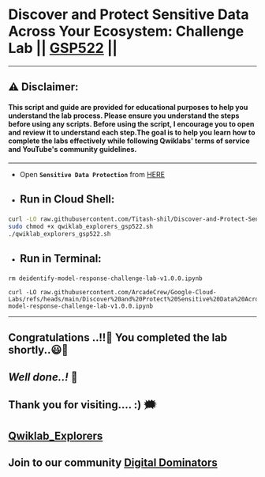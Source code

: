 # Discover and Protect Sensitive Data Across Your Ecosystem: Challenge Lab || [GSP522](https://www.cloudskillsboost.google/course_templates/1177/labs) ||

---
## ⚠️ **Disclaimer:**
#### This script and guide are provided for educational purposes to help you understand the lab process. Please ensure you understand the steps before using any scripts. Before using the script, I encourage you to open and review it to understand each step.The goal is to help you learn how to complete the labs effectively while following Qwiklabs' terms of service and YouTube's community guidelines.
---

* Open **`Sensitive Data Protection`** from [HERE](https://console.cloud.google.com/security/sensitive-data-protection/create/discoveryConfiguration;source=DATA_PROFILE_COVERAGE_DASHBOARD;discoveryType=4?project=)

- ## Run in Cloud Shell:</strong></p>

```bash
curl -LO raw.githubusercontent.com/Titash-shil/Discover-and-Protect-Sensitive-Data-Across-Your-Ecosystem-Challenge-Lab-GSP522/refs/heads/main/qwiklab_explorers_gsp522.sh
sudo chmod +x qwiklab_explorers_gsp522.sh
./qwiklab_explorers_gsp522.sh
```

- ## Run in Terminal:</strong></p>

```
rm deidentify-model-response-challenge-lab-v1.0.0.ipynb

curl -LO raw.githubusercontent.com/ArcadeCrew/Google-Cloud-Labs/refs/heads/main/Discover%20and%20Protect%20Sensitive%20Data%20Across%20Your%20Ecosystem%20Challenge%20Lab/deidentify-model-response-challenge-lab-v1.0.0.ipynb
```

---

## Congratulations ..!!🎉  You completed the lab shortly..😃💯

## *Well done..!* 👏

## Thank you for visiting.... :) 🗯️

## [Qwiklab_Explorers](https://youtube.com/@titashshil?si=RgamNu1dc9jVIbJN)

## Join to our community [Digital Dominators](https://linktr.ee/digital_dominators)
